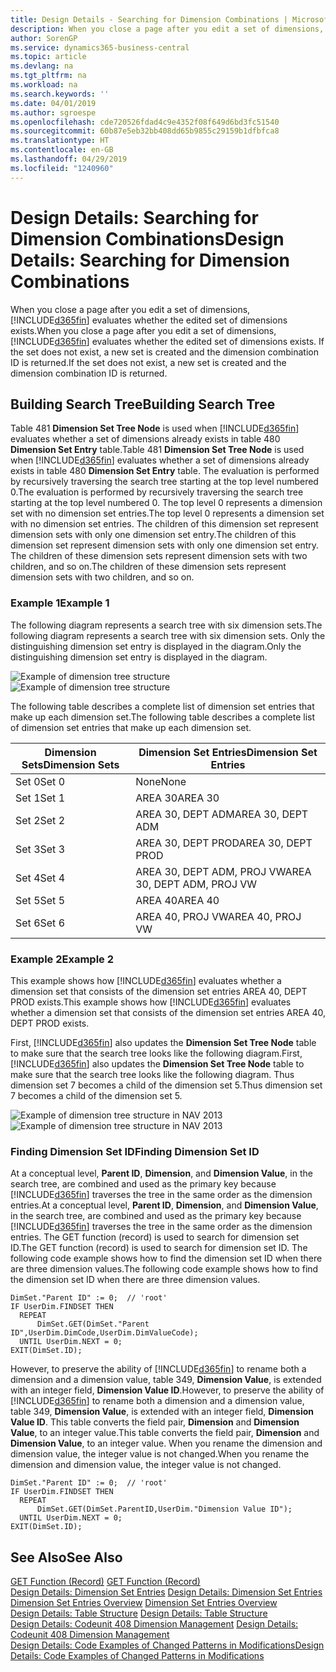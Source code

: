 ```yaml
---
title: Design Details - Searching for Dimension Combinations | Microsoft Docs
description: When you close a page after you edit a set of dimensions, Business Central evaluates whether the edited set of dimensions exists. If the set does not exist, a new set is created and the dimension combination ID is returned.
author: SorenGP
ms.service: dynamics365-business-central
ms.topic: article
ms.devlang: na
ms.tgt_pltfrm: na
ms.workload: na
ms.search.keywords: ''
ms.date: 04/01/2019
ms.author: sgroespe
ms.openlocfilehash: cde720526fdad4c9e4352f08f649d6bd3fc51540
ms.sourcegitcommit: 60b87e5eb32bb408dd65b9855c29159b1dfbfca8
ms.translationtype: HT
ms.contentlocale: en-GB
ms.lasthandoff: 04/29/2019
ms.locfileid: "1240960"
---
```

# <a name="design-details-searching-for-dimension-combinations"></a><span data-ttu-id="f6653-104">Design Details: Searching for Dimension Combinations</span><span class="sxs-lookup"><span data-stu-id="f6653-104">Design Details: Searching for Dimension Combinations</span></span>
<span data-ttu-id="f6653-105">When you close a page after you edit a set of dimensions, [!INCLUDE[d365fin](includes/d365fin_md.md)] evaluates whether the edited set of dimensions exists.</span><span class="sxs-lookup"><span data-stu-id="f6653-105">When you close a page after you edit a set of dimensions, [!INCLUDE[d365fin](includes/d365fin_md.md)] evaluates whether the edited set of dimensions exists.</span></span> <span data-ttu-id="f6653-106">If the set does not exist, a new set is created and the dimension combination ID is returned.</span><span class="sxs-lookup"><span data-stu-id="f6653-106">If the set does not exist, a new set is created and the dimension combination ID is returned.</span></span>  

## <a name="building-search-tree"></a><span data-ttu-id="f6653-107">Building Search Tree</span><span class="sxs-lookup"><span data-stu-id="f6653-107">Building Search Tree</span></span>  
 <span data-ttu-id="f6653-108">Table 481 **Dimension Set Tree Node** is used when [!INCLUDE[d365fin](includes/d365fin_md.md)] evaluates whether a set of dimensions already exists in table 480 **Dimension Set Entry** table.</span><span class="sxs-lookup"><span data-stu-id="f6653-108">Table 481 **Dimension Set Tree Node** is used when [!INCLUDE[d365fin](includes/d365fin_md.md)] evaluates whether a set of dimensions already exists in table 480 **Dimension Set Entry** table.</span></span> <span data-ttu-id="f6653-109">The evaluation is performed by recursively traversing the search tree starting at the top level numbered 0.</span><span class="sxs-lookup"><span data-stu-id="f6653-109">The evaluation is performed by recursively traversing the search tree starting at the top level numbered 0.</span></span> <span data-ttu-id="f6653-110">The top level 0 represents a dimension set with no dimension set entries.</span><span class="sxs-lookup"><span data-stu-id="f6653-110">The top level 0 represents a dimension set with no dimension set entries.</span></span> <span data-ttu-id="f6653-111">The children of this dimension set represent dimension sets with only one dimension set entry.</span><span class="sxs-lookup"><span data-stu-id="f6653-111">The children of this dimension set represent dimension sets with only one dimension set entry.</span></span> <span data-ttu-id="f6653-112">The children of these dimension sets represent dimension sets with two children, and so on.</span><span class="sxs-lookup"><span data-stu-id="f6653-112">The children of these dimension sets represent dimension sets with two children, and so on.</span></span>  

### <a name="example-1"></a><span data-ttu-id="f6653-113">Example 1</span><span class="sxs-lookup"><span data-stu-id="f6653-113">Example 1</span></span>  
 <span data-ttu-id="f6653-114">The following diagram represents a search tree with six dimension sets.</span><span class="sxs-lookup"><span data-stu-id="f6653-114">The following diagram represents a search tree with six dimension sets.</span></span> <span data-ttu-id="f6653-115">Only the distinguishing dimension set entry is displayed in the diagram.</span><span class="sxs-lookup"><span data-stu-id="f6653-115">Only the distinguishing dimension set entry is displayed in the diagram.</span></span>  

 <span data-ttu-id="f6653-116">![Example of dimension tree structure](media/nav2013_dimension_tree.png "Example of dimension tree structure")</span><span class="sxs-lookup"><span data-stu-id="f6653-116">![Example of dimension tree structure](media/nav2013_dimension_tree.png "Example of dimension tree structure")</span></span>  

 <span data-ttu-id="f6653-117">The following table describes a complete list of dimension set entries that make up each dimension set.</span><span class="sxs-lookup"><span data-stu-id="f6653-117">The following table describes a complete list of dimension set entries that make up each dimension set.</span></span>  

|<span data-ttu-id="f6653-118">Dimension Sets</span><span class="sxs-lookup"><span data-stu-id="f6653-118">Dimension Sets</span></span>|<span data-ttu-id="f6653-119">Dimension Set Entries</span><span class="sxs-lookup"><span data-stu-id="f6653-119">Dimension Set Entries</span></span>|  
|--------------------|---------------------------|  
|<span data-ttu-id="f6653-120">Set 0</span><span class="sxs-lookup"><span data-stu-id="f6653-120">Set 0</span></span>|<span data-ttu-id="f6653-121">None</span><span class="sxs-lookup"><span data-stu-id="f6653-121">None</span></span>|  
|<span data-ttu-id="f6653-122">Set 1</span><span class="sxs-lookup"><span data-stu-id="f6653-122">Set 1</span></span>|<span data-ttu-id="f6653-123">AREA 30</span><span class="sxs-lookup"><span data-stu-id="f6653-123">AREA 30</span></span>|  
|<span data-ttu-id="f6653-124">Set 2</span><span class="sxs-lookup"><span data-stu-id="f6653-124">Set 2</span></span>|<span data-ttu-id="f6653-125">AREA 30, DEPT ADM</span><span class="sxs-lookup"><span data-stu-id="f6653-125">AREA 30, DEPT ADM</span></span>|  
|<span data-ttu-id="f6653-126">Set 3</span><span class="sxs-lookup"><span data-stu-id="f6653-126">Set 3</span></span>|<span data-ttu-id="f6653-127">AREA 30, DEPT PROD</span><span class="sxs-lookup"><span data-stu-id="f6653-127">AREA 30, DEPT PROD</span></span>|  
|<span data-ttu-id="f6653-128">Set 4</span><span class="sxs-lookup"><span data-stu-id="f6653-128">Set 4</span></span>|<span data-ttu-id="f6653-129">AREA 30, DEPT ADM, PROJ VW</span><span class="sxs-lookup"><span data-stu-id="f6653-129">AREA 30, DEPT ADM, PROJ VW</span></span>|  
|<span data-ttu-id="f6653-130">Set 5</span><span class="sxs-lookup"><span data-stu-id="f6653-130">Set 5</span></span>|<span data-ttu-id="f6653-131">AREA 40</span><span class="sxs-lookup"><span data-stu-id="f6653-131">AREA 40</span></span>|  
|<span data-ttu-id="f6653-132">Set 6</span><span class="sxs-lookup"><span data-stu-id="f6653-132">Set 6</span></span>|<span data-ttu-id="f6653-133">AREA 40, PROJ VW</span><span class="sxs-lookup"><span data-stu-id="f6653-133">AREA 40, PROJ VW</span></span>|  

### <a name="example-2"></a><span data-ttu-id="f6653-134">Example 2</span><span class="sxs-lookup"><span data-stu-id="f6653-134">Example 2</span></span>  
 <span data-ttu-id="f6653-135">This example shows how [!INCLUDE[d365fin](includes/d365fin_md.md)] evaluates whether a dimension set that consists of the dimension set entries AREA 40, DEPT PROD exists.</span><span class="sxs-lookup"><span data-stu-id="f6653-135">This example shows how [!INCLUDE[d365fin](includes/d365fin_md.md)] evaluates whether a dimension set that consists of the dimension set entries AREA 40, DEPT PROD exists.</span></span>  

 <span data-ttu-id="f6653-136">First, [!INCLUDE[d365fin](includes/d365fin_md.md)] also updates the **Dimension Set Tree Node** table to make sure that the search tree looks like the following diagram.</span><span class="sxs-lookup"><span data-stu-id="f6653-136">First, [!INCLUDE[d365fin](includes/d365fin_md.md)] also updates the **Dimension Set Tree Node** table to make sure that the search tree looks like the following diagram.</span></span> <span data-ttu-id="f6653-137">Thus dimension set 7 becomes a child of the dimension set 5.</span><span class="sxs-lookup"><span data-stu-id="f6653-137">Thus dimension set 7 becomes a child of the dimension set 5.</span></span>  

 <span data-ttu-id="f6653-138">![Example of dimension tree structure in NAV 2013](media/nav2013_dimension_tree_example2.png "Example of dimension tree structure in NAV 2013")</span><span class="sxs-lookup"><span data-stu-id="f6653-138">![Example of dimension tree structure in NAV 2013](media/nav2013_dimension_tree_example2.png "Example of dimension tree structure in NAV 2013")</span></span>  

### <a name="finding-dimension-set-id"></a><span data-ttu-id="f6653-139">Finding Dimension Set ID</span><span class="sxs-lookup"><span data-stu-id="f6653-139">Finding Dimension Set ID</span></span>  
 <span data-ttu-id="f6653-140">At a conceptual level, **Parent ID**, **Dimension**, and **Dimension Value**, in the search tree, are combined and used as the primary key because [!INCLUDE[d365fin](includes/d365fin_md.md)] traverses the tree in the same order as the dimension entries.</span><span class="sxs-lookup"><span data-stu-id="f6653-140">At a conceptual level, **Parent ID**, **Dimension**, and **Dimension Value**, in the search tree, are combined and used as the primary key because [!INCLUDE[d365fin](includes/d365fin_md.md)] traverses the tree in the same order as the dimension entries.</span></span> <span data-ttu-id="f6653-141">The GET function (record) is used to search for dimension set ID.</span><span class="sxs-lookup"><span data-stu-id="f6653-141">The GET function (record) is used to search for dimension set ID.</span></span> <span data-ttu-id="f6653-142">The following code example shows how to find the dimension set ID when there are three dimension values.</span><span class="sxs-lookup"><span data-stu-id="f6653-142">The following code example shows how to find the dimension set ID when there are three dimension values.</span></span>  

```  
DimSet."Parent ID" := 0;  // 'root'  
IF UserDim.FINDSET THEN  
  REPEAT  
      DimSet.GET(DimSet."Parent ID",UserDim.DimCode,UserDim.DimValueCode);  
  UNTIL UserDim.NEXT = 0;  
EXIT(DimSet.ID);  

```  

<span data-ttu-id="f6653-143">However, to preserve the ability of [!INCLUDE[d365fin](includes/d365fin_md.md)] to rename both a dimension and a dimension value, table 349, **Dimension Value**, is extended with an integer field, **Dimension Value ID**.</span><span class="sxs-lookup"><span data-stu-id="f6653-143">However, to preserve the ability of [!INCLUDE[d365fin](includes/d365fin_md.md)] to rename both a dimension and a dimension value, table 349, **Dimension Value**, is extended with an integer field, **Dimension Value ID**.</span></span> <span data-ttu-id="f6653-144">This table converts the field pair, **Dimension** and **Dimension Value**, to an integer value.</span><span class="sxs-lookup"><span data-stu-id="f6653-144">This table converts the field pair, **Dimension** and **Dimension Value**, to an integer value.</span></span> <span data-ttu-id="f6653-145">When you rename the dimension and dimension value, the integer value is not changed.</span><span class="sxs-lookup"><span data-stu-id="f6653-145">When you rename the dimension and dimension value, the integer value is not changed.</span></span>  

```  
DimSet."Parent ID" := 0;  // 'root'  
IF UserDim.FINDSET THEN  
  REPEAT  
      DimSet.GET(DimSet.ParentID,UserDim."Dimension Value ID");  
  UNTIL UserDim.NEXT = 0;  
EXIT(DimSet.ID);  

```  

## <a name="see-also"></a><span data-ttu-id="f6653-146">See Also</span><span class="sxs-lookup"><span data-stu-id="f6653-146">See Also</span></span>  
 <span data-ttu-id="f6653-147">[GET Function (Record)](/dynamics-nav/GET-Function--Record-)  </span><span class="sxs-lookup"><span data-stu-id="f6653-147">[GET Function (Record)](/dynamics-nav/GET-Function--Record-)  </span></span>  
 <span data-ttu-id="f6653-148">[Design Details: Dimension Set Entries](design-details-dimension-set-entries.md) </span><span class="sxs-lookup"><span data-stu-id="f6653-148">[Design Details: Dimension Set Entries](design-details-dimension-set-entries.md) </span></span>  
 <span data-ttu-id="f6653-149">[Dimension Set Entries Overview](design-details-dimension-set-entries-overview.md) </span><span class="sxs-lookup"><span data-stu-id="f6653-149">[Dimension Set Entries Overview](design-details-dimension-set-entries-overview.md) </span></span>  
 <span data-ttu-id="f6653-150">[Design Details: Table Structure](design-details-table-structure.md) </span><span class="sxs-lookup"><span data-stu-id="f6653-150">[Design Details: Table Structure](design-details-table-structure.md) </span></span>  
 <span data-ttu-id="f6653-151">[Design Details: Codeunit 408 Dimension Management](design-details-codeunit-408-dimension-management.md) </span><span class="sxs-lookup"><span data-stu-id="f6653-151">[Design Details: Codeunit 408 Dimension Management](design-details-codeunit-408-dimension-management.md) </span></span>  
 [<span data-ttu-id="f6653-152">Design Details: Code Examples of Changed Patterns in Modifications</span><span class="sxs-lookup"><span data-stu-id="f6653-152">Design Details: Code Examples of Changed Patterns in Modifications</span></span>](design-details-code-examples-of-changed-patterns-in-modifications.md)
